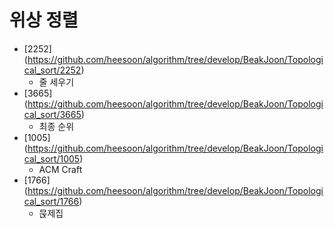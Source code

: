 위상 정렬
==========================================================================================
* [2252] (https://github.com/heesoon/algorithm/tree/develop/BeakJoon/Topological_sort/2252)
  * 줄 세우기
* [3665] (https://github.com/heesoon/algorithm/tree/develop/BeakJoon/Topological_sort/3665)
  * 최종 순위
* [1005] (https://github.com/heesoon/algorithm/tree/develop/BeakJoon/Topological_sort/1005)
  * ACM Craft
* [1766] (https://github.com/heesoon/algorithm/tree/develop/BeakJoon/Topological_sort/1766)
  * 묹제집